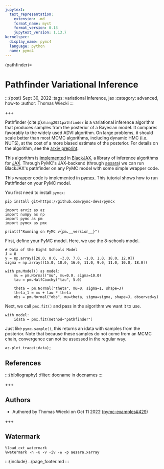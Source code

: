 ```yaml
---
jupytext:
  text_representation:
    extension: .md
    format_name: myst
    format_version: 0.13
    jupytext_version: 1.13.7
kernelspec:
  display_name: pymc4
  language: python
  name: pymc4
---
```


(pathfinder)=

# Pathfinder Variational Inference

:::{post} Sept 30, 2022 
:tags: variational inference, jax 
:category: advanced, how-to
:author: Thomas Wiecki
:::

+++

Pathfinder {cite:p}`zhang2021pathfinder` is a variational inference algorithm that produces samples from the posterior of a Bayesian model. It compares favorably to the widely used ADVI algorithm. On large problems, it should scale better than most MCMC algorithms, including dynamic HMC (i.e. NUTS), at the cost of a more biased estimate of the posterior. For details on the algorithm, see the [arxiv preprint](https://arxiv.org/abs/2108.03782).

This algorithm is [implemented](https://github.com/blackjax-devs/blackjax/pull/194) in [BlackJAX](https://github.com/blackjax-devs/blackjax), a library of inference algorithms for [JAX](https://github.com/google/jax). Through PyMC's JAX-backend (through [aesara](https://github.com/aesara-devs/aesara)) we can run BlackJAX's pathfinder on any PyMC model with some simple wrapper code.

This wrapper code is implemented in [pymcx](https://github.com/pymc-devs/pymcx/). This tutorial shows how to run Pathfinder on your PyMC model.

You first need to install `pymcx`:

`pip install git+https://github.com/pymc-devs/pymcx`

```{code-cell} ipython3
import arviz as az
import numpy as np
import pymc as pm
import pymcx as pmx

print(f"Running on PyMC v{pm.__version__}")
```

First, define your PyMC model. Here, we use the 8-schools model.

```{code-cell} ipython3
# Data of the Eight Schools Model
J = 8
y = np.array([28.0, 8.0, -3.0, 7.0, -1.0, 1.0, 18.0, 12.0])
sigma = np.array([15.0, 10.0, 16.0, 11.0, 9.0, 11.0, 10.0, 18.0])

with pm.Model() as model:
    mu = pm.Normal("mu", mu=0.0, sigma=10.0)
    tau = pm.HalfCauchy("tau", 5.0)

    theta = pm.Normal("theta", mu=0, sigma=1, shape=J)
    theta_1 = mu + tau * theta
    obs = pm.Normal("obs", mu=theta, sigma=sigma, shape=J, observed=y)
```

Next, we call `pmx.fit()` and pass in the algorithm we want it to use.

```{code-cell} ipython3
with model:
    idata = pmx.fit(method="pathfinder")
```

Just like `pymc.sample()`, this returns an idata with samples from the posterior. Note that because these samples do not come from an MCMC chain, convergence can not be assessed in the regular way.

```{code-cell} ipython3
az.plot_trace(idata);
```

## References

:::{bibliography}
:filter: docname in docnames
:::

+++

## Authors

* Authored by Thomas Wiecki on Oct 11 2022 ([pymc-examples#429](https://github.com/pymc-devs/pymc-examples/pull/429))

+++

## Watermark

```{code-cell} ipython3
%load_ext watermark
%watermark -n -u -v -iv -w -p aesara,xarray
```

:::{include} ../page_footer.md
:::
